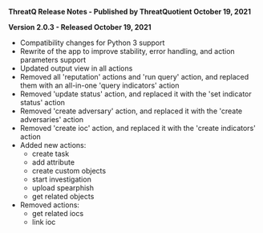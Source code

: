 **ThreatQ Release Notes - Published by ThreatQuotient October 19, 2021**


**Version 2.0.3 - Released October 19, 2021**

* Compatibility changes for Python 3 support
* Rewrite of the app to improve stability, error handling, and action parameters support
* Updated output view in all actions
* Removed all 'reputation' actions and 'run query' action, and replaced them with an all-in-one 'query indicators' action
* Removed 'update status' action, and replaced it with the 'set indicator status' action
* Removed 'create adversary' action, and replaced it with the 'create adversaries' action
* Removed 'create ioc' action, and replaced it with the 'create indicators' action
* Added new actions:
	+ create task
	+ add attribute
	+ create custom objects
	+ start investigation
	+ upload spearphish
	+ get related objects
* Removed actions:
	+ get related iocs
	+ link ioc
